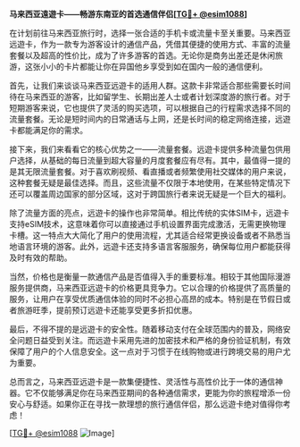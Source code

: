 **马来西亚遠遊卡——畅游东南亚的首选通信伴侣[[TG💪+ @esim1088](https://t.me/s/esim1088)]**

在计划前往马来西亚旅行时，选择一张合适的手机卡或流量卡至关重要。马来西亚远遊卡，作为一款专为游客设计的通信产品，凭借其便捷的使用方式、丰富的流量套餐以及超高的性价比，成为了许多游客的首选。无论你是商务出差还是休闲旅游，这张小小的卡片都能让你在异国他乡享受到如在国内一般的通信便利。

首先，让我们来谈谈马来西亚远遊卡的适用人群。这款卡非常适合那些需要长时间待在马来西亚的游客，比如留学生、长期出差人士或者计划深度游的旅行者。对于短期游客来说，它也提供了灵活的购买选项，可以根据自己的行程需求选择不同的流量套餐。无论是短时间内的日常通话与上网，还是长时间的稳定网络连接，远遊卡都能满足你的需求。

接下来，我们来看看它的核心优势之一——流量套餐。远遊卡提供多种流量包供用户选择，从基础的每日流量到超大容量的月度套餐应有尽有。其中，最值得一提的是其无限流量套餐。对于喜欢刷视频、看直播或者频繁使用社交媒体的用户来说，这种套餐无疑是最佳选择。而且，这些流量不仅限于本地使用，在某些特定情况下还可以覆盖周边国家的部分区域，这对于跨国旅行者来说无疑是一个巨大的福利。

除了流量方面的亮点，远遊卡的操作也非常简单。相比传统的实体SIM卡，远遊卡支持eSIM技术，这意味着你可以直接通过手机设置界面完成激活，无需更换物理卡槽。这一特点大大简化了用户的使用流程，尤其适合经常更换设备或者不熟悉当地语言环境的游客。此外，远遊卡还支持多语言客服服务，确保每位用户都能获得及时有效的帮助。

当然，价格也是衡量一款通信产品是否值得入手的重要标准。相较于其他国际漫游服务提供商，马来西亚远遊卡的价格更具竞争力。它以合理的价格提供了高质量的服务，让用户在享受优质通信体验的同时不必担心高昂的成本。特别是在节假日或者旅游旺季，提前预订远遊卡还能享受更多折扣优惠。

最后，不得不提的是远遊卡的安全性。随着移动支付在全球范围内的普及，网络安全问题日益受到关注。而远遊卡采用先进的加密技术和严格的身份验证机制，有效保障了用户的个人信息安全。这一点对于习惯于在线购物或进行跨境交易的用户尤为重要。

总而言之，马来西亚远遊卡是一款集便捷性、灵活性与高性价比于一体的通信神器。它不仅能够满足你在马来西亚期间的各种通信需求，更能为你的旅程增添一份安心与舒适。如果你正在寻找一款理想的旅行通信伴侣，那么远遊卡绝对值得你考虑！

[[TG💪+ @esim1088](https://t.me/s/esim1088) ![Image](https://i.postimg.cc/4NQfJmqS/Snipaste-2025-05-13-00-14-12.png)]